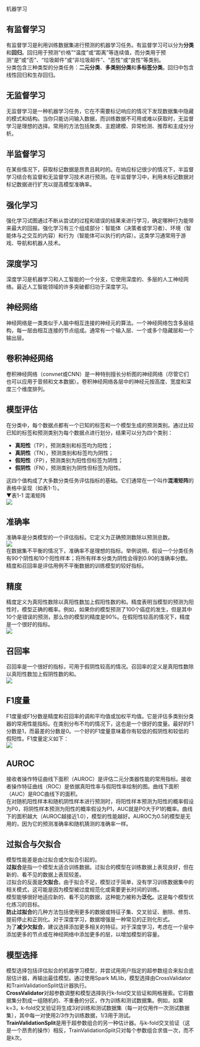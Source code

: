 机器学习
<a name="gf20A"></a>
## 有监督学习
有监督学习是利用训练数据集进行预测的机器学习任务。有监督学习可以分为**分类**和**回归**。回归用于预测“价格”“温度”或“距离”等连续值，而分类用于预测“是”或“否”、“垃圾邮件”或“非垃圾邮件”、“恶性”或“良性”等类别。<br />分类包含三种类型的分类任务：**二元分类**、**多类别分类**和**多标签分类**。回归中包含线性回归和生存回归。
<a name="TOHYo"></a>
## 无监督学习
无监督学习是一种机器学习任务，它在不需要标记响应的情况下发现数据集中隐藏的模式和结构。当你只能访问输入数据，而训练数据不可用或难以获取时，无监督学习是理想的选择。常用的方法包括聚类、主题建模、异常检测、推荐和主成分分析。
<a name="yyy6m"></a>
## 半监督学习
在某些情况下，获取标记数据是昂贵且耗时的。在响应标记很少的情况下，半监督学习结合有监督和无监督学习技术进行预测。在半监督学习中，利用未标记数据对标记数据进行扩充以提高模型准确率。
<a name="rsi5i"></a>
## 强化学习
强化学习试图通过不断从尝试的过程和错误的结果来进行学习，确定哪种行为能带来最大的回报。强化学习有三个组成部分：智能体（决策者或学习者）、环境（智能体与之交互的内容）和行为（智能体可以执行的内容）。这类学习通常用于游戏、导航和机器人技术。
<a name="BB522"></a>
## 深度学习
深度学习是机器学习和人工智能的一个分支，它使用深度的、多层的人工神经网络。最近人工智能领域的许多突破都归功于深度学习。
<a name="et2iO"></a>
## 神经网络
神经网络是一类类似于人脑中相互连接的神经元的算法。一个神经网络包含多层结构，每一层由相互连接的节点组成。通常有一个输入层、一个或多个隐藏层和一个输出层。
<a name="ePveS"></a>
## 卷积神经网络
卷积神经网络（convnet或CNN）是一种特别擅长分析图的神经网络（尽管它们也可以应用于音频和文本数据）。卷积神经网络各层中的神经元按高度、宽度和深度三个维度排列。
<a name="tS4gQ"></a>
## 模型评估
在分类中，每个数据点都有一个已知的标签和一个模型生成的预测类别。通过比较已知的标签和预测类别为每个数据点进行划分，结果可以分为四个类别：

- **真阳性**（TP），预测类别和标签均为阳性；
- **真阴性**（TN），预测类别和标签均为阴性；
- **假阳性**（FP），预测类别为阳性但标签为阴性；
- **假阴性**（FN），预测类别为阴性但标签为阳性。

这四个值构成了大多数分类任务评估指标的基础。它们通常在一个叫作**混淆矩阵**的表格中呈现（如表1-1）。<br />▼表1-1 混淆矩阵<br />![](https://cdn.nlark.com/yuque/0/2021/webp/396745/1624027388991-bf3bddf6-8d2f-4300-89db-8aae69b620d6.webp#clientId=u8ed88e71-3109-4&from=paste&id=u1c39ca01&originHeight=120&originWidth=1080&originalType=url&ratio=3&status=done&style=none&taskId=uc6057be7-79f0-4b73-b2d7-e5abf5c336b)
<a name="jiJW9"></a>
## 准确率
准确率是分类模型的一个评估指标。它定义为正确预测数除以预测总数。<br />![](https://cdn.nlark.com/yuque/0/2021/webp/396745/1624027389645-9688e9d5-c33f-4083-9b51-e763562bacb6.webp#clientId=u8ed88e71-3109-4&from=paste&id=u85e8b403&originHeight=106&originWidth=793&originalType=url&ratio=3&status=done&style=none&taskId=ue2dc6821-3b82-4307-8f2e-ffe18a756f7)<br />在数据集不平衡的情况下，准确率不是理想的指标。举例说明，假设一个分类任务有90个阴性和10个阳性样本；将所有样本分类为阴性会得到0.90的准确率分数。精度和召回率是评估用例不平衡数据的训练模型的较好指标。
<a name="WOMHz"></a>
## 精度
精度定义为真阳性数除以真阳性数加上假阳性数的和。精度表明当模型的预测为阳性时，模型正确的概率。例如，如果你的模型预测了100个癌症的发生，但是其中10个是错误的预测，那么你的模型的精度是90%。在假阳性较高的情况下，精度是一个很好的指标。<br />![](https://cdn.nlark.com/yuque/0/2021/webp/396745/1624027389722-a12fb6dc-8c88-40d8-9150-d53aeb95cf3b.webp#clientId=u8ed88e71-3109-4&from=paste&id=ued811120&originHeight=105&originWidth=429&originalType=url&ratio=3&status=done&style=none&taskId=ub78ababd-f16b-45ec-96df-725073c5c9c)
<a name="rky4S"></a>
## 召回率
召回率是一个很好的指标，可用于假阴性较高的情况。召回率的定义是真阳性数除以真阳性数加上假阴性数的和。<br />![](https://cdn.nlark.com/yuque/0/2021/webp/396745/1624027389727-2202a9d5-7d90-40bc-b463-3478f0ebfb70.webp#clientId=u8ed88e71-3109-4&from=paste&id=u1992f0e8&originHeight=105&originWidth=460&originalType=url&ratio=3&status=done&style=none&taskId=uc7185f28-420f-45cd-b2c8-f1bb6b65e80)
<a name="kZKGa"></a>
## F1度量
F1度量或F1分数是精度和召回率的调和平均值或加权平均值。它是评估多类别分类器的常用性能指标。在类别分布不均的情况下，这也是一个很好的度量。最好的F1分数是1，而最差的分数是0。一个好的F1度量意味着你有较低的假阴性和较低的假阳性。F1度量定义如下：<br />![](https://cdn.nlark.com/yuque/0/2021/webp/396745/1624027390334-b305b79e-30a7-4b0f-9fee-fde39215ae46.webp#clientId=u8ed88e71-3109-4&from=paste&id=ufca08dc9&originHeight=107&originWidth=521&originalType=url&ratio=3&status=done&style=shadow&taskId=u2667d329-fee5-4288-bd9d-120a66bb816)
<a name="PBdUw"></a>
## AUROC
接收者操作特征曲线下面积（AUROC）是评估二元分类器性能的常用指标。接收者操作特征曲线（ROC）是依据真阳性率与假阳性率绘制的图。曲线下面积（AUC）是ROC曲线下的面积。<br />在对随机阳性样本和随机阴性样本进行预测时，将阳性样本预测为阳性的概率假设为P0，将阴性样本预测为阳性的概率假设为P1，AUC就是P0大于P1的概率。曲线下的面积越大（AUROC越接近1.0），模型的性能越好。AUROC为0.5的模型是无用的，因为它的预测准确率和随机猜测的准确率一样。
<a name="iMogU"></a>
## 过拟合与欠拟合
模型性能差是由过拟合或欠拟合引起的。<br />**过拟合**是指一个模型太适合训练数据。过拟合的模型在训练数据上表现良好，但在新的、看不见的数据上表现较差。<br />过拟合的反面是**欠拟合**。由于拟合不足，模型过于简单，没有学习训练数据集中的相关模式，这可能是因为模型被过度规范化或需要更长时间的训练。<br />模型能够很好地适应新的、看不见的数据，这种能力被称为**泛化**。这是每个模型优化练习的目标。<br />**防止过拟合**的几种方法包括使用更多的数据或特征子集、交叉验证、删除、修剪、提前停止和正则化。对于深度学习，数据增强是一种常见的正则化形式。<br />为了**减少欠拟合**，建议选择添加更多相关的特征。对于深度学习，考虑在一个层中添加更多的节点或在神经网络中添加更多的层，以增加模型的容量。
<a name="PQBcc"></a>
## 模型选择
模型选择包括评估拟合的机器学习模型，并尝试用用户指定的超参数组合来拟合底层估计器，再输出最佳模型。通过使用Spark MLlib，模型选择由CrossValidator和TrainValidationSplit估计器执行。<br />**CrossValidator**对超参数调整和模型选择执行k-fold交叉验证和网格搜索。它将数据集分割成一组随机的、不重叠的分区，作为训练和测试数据集。例如，如果k=3，k-fold交叉验证将生成3对训练和测试数据集（每一对仅用作一次测试数据集），其中每一对使用2/3作为训练数据，1/3用于测试。<br />**TrainValidationSplit**是用于超参数组合的另一种估计器。与k-fold交叉验证（这是一个昂贵的操作）相反，TrainValidationSplit只对每个参数组合求值一次，而不是k次。

